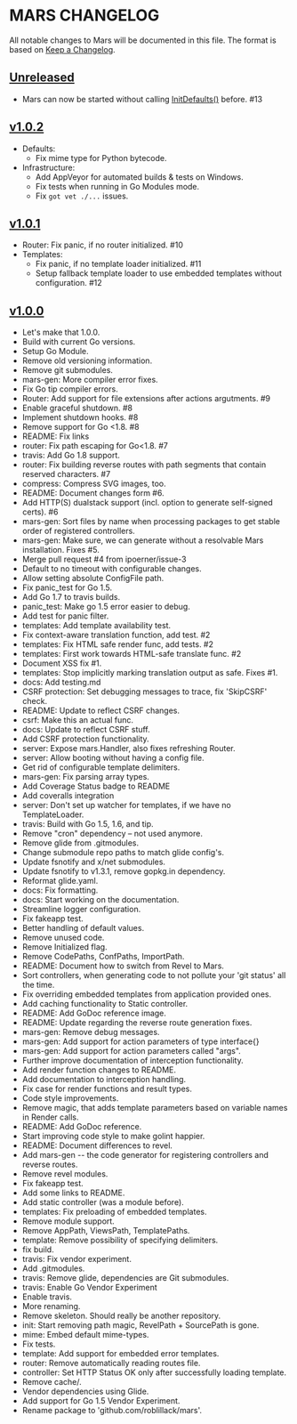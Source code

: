 # MARS CHANGELOG
All notable changes to Mars will be documented in this file.
The format is based on [Keep a Changelog](http://keepachangelog.com/).

## [Unreleased](https://github.com/roblillack/mars/compare/v1.0.2...master)
* Mars can now be started without calling [InitDefaults()](https://godoc.org/github.com/roblillack/mars#InitDefaults)
  before. #13

## [v1.0.2](https://github.com/roblillack/mars/compare/v1.0.1...v1.0.2)
* Defaults:
    * Fix mime type for Python bytecode.
* Infrastructure:
    * Add AppVeyor for automated builds & tests on Windows.
    * Fix tests when running in Go Modules mode.
    * Fix `got vet ./...` issues.

## [v1.0.1](https://github.com/roblillack/mars/compare/v1.0.0...v1.0.1)
* Router: Fix panic, if no router initialized. #10
* Templates:
    * Fix panic, if no template loader initialized. #11
    * Setup fallback template loader to use embedded templates without configuration. #12

## [v1.0.0](https://github.com/roblillack/mars/compare/a9a2ff4...v1.0.0)
* Let's make that 1.0.0.
* Build with current Go versions.
* Setup Go Module.
* Remove old versioning information.
* Remove git submodules.
* mars-gen: More compiler error fixes.
* Fix Go tip compiler errors.
* Router: Add support for file extensions after actions argutments. #9
* Enable graceful shutdown. #8
* Implement shutdown hooks. #8
* Remove support for Go <1.8. #8
* README: Fix links
* router: Fix path escaping for Go<1.8. #7
* travis: Add Go 1.8 support.
* router: Fix building reverse routes with path segments that contain reserved characters. #7
* compress: Compress SVG images, too.
* README: Document changes form #6.
* Add HTTP(S) dualstack support (incl. option to generate self-signed certs). #6
* mars-gen: Sort files by name when processing packages to get stable order of registered controllers.
* mars-gen: Make sure, we can generate without a resolvable Mars installation. Fixes #5.
* Merge pull request #4 from ipoerner/issue-3
* Default to no timeout with configurable changes.
* Allow setting absolute ConfigFile path.
* Fix panic_test for Go 1.5.
* Add Go 1.7 to travis builds.
* panic_test: Make go 1.5 error easier to debug.
* Add test for panic filter.
* templates: Add template availability test.
* Fix context-aware translation function, add test. #2
* templates: Fix HTML safe render func, add tests. #2
* templates: First work towards HTML-safe translate func. #2
* Document XSS fix #1.
* templates: Stop implicitly marking translation output as safe. Fixes #1.
* docs: Add testing.md
* CSRF protection: Set debugging messages to trace, fix 'SkipCSRF' check.
* README: Update to reflect CSRF changes.
* csrf: Make this an actual func.
* docs: Update to reflect CSRF stuff.
* Add CSRF protection functionality.
* server: Expose mars.Handler, also fixes refreshing Router.
* server: Allow booting without having a config file.
* Get rid of configurable template delimiters.
* mars-gen: Fix parsing array types.
* Add Coverage Status badge to README
* Add coveralls integration
* server: Don't set up watcher for templates, if we have no TemplateLoader.
* travis: Build with Go 1.5, 1.6, and tip.
* Remove "cron" dependency – not used anymore.
* Remove glide from .gitmodules.
* Change submodule repo paths to match glide config's.
* Update fsnotify and x/net submodules.
* Update fsnotify to v1.3.1, remove gopkg.in dependency.
* Reformat glide.yaml.
* docs: Fix formatting.
* docs: Start working on the documentation.
* Streamline logger configuration.
* Fix fakeapp test.
* Better handling of default values.
* Remove unused code.
* Remove Initialized flag.
* Remove CodePaths, ConfPaths, ImportPath.
* README: Document how to switch from Revel to Mars.
* Sort controllers, when generating code to not pollute your 'git status' all the time.
* Fix overriding embedded templates from application provided ones.
* Add caching functionality to Static controller.
* README: Add GoDoc reference image.
* README: Update regarding the reverse route generation fixes.
* mars-gen: Remove debug messages.
* mars-gen: Add support for action parameters of type interface{}
* mars-gen: Add support for action parameters called "args".
* Further improve documentation of interception functionality.
* Add render function changes to README.
* Add documentation to interception handling.
* Fix case for render functions and result types.
* Code style improvements.
* Remove magic, that adds template parameters based on variable names in Render calls.
* README: Add GoDoc reference.
* Start improving code style to make golint happier.
* README: Document differences to revel.
* Add mars-gen -- the code generator for registering controllers and reverse routes.
* Remove revel modules.
* Fix fakeapp test.
* Add some links to README.
* Add static controller (was a module before).
* templates: Fix preloading of embedded templates.
* Remove module support.
* Remove AppPath, ViewsPath, TemplatePaths.
* template: Remove possibility of specifying delimiters.
* fix build.
* travis: Fix vendor experiment.
* Add .gitmodules.
* travis: Remove glide, dependencies are Git submodules.
* travis: Enable Go Vendor Experiment
* Enable travis.
* More renaming.
* Remove skeleton. Should really be another repository.
* init: Start removing path magic, RevelPath + SourcePath is gone.
* mime: Embed default mime-types.
* Fix tests.
* template: Add support for embedded error templates.
* router: Remove automatically reading routes file.
* controller: Set HTTP Status OK only after successfully loading template.
* Remove cache/.
* Vendor dependencies using Glide.
* Add support for Go 1.5 Vendor Experiment.
* Rename package to 'github.com/roblillack/mars'.